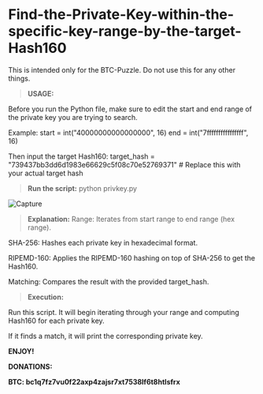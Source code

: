 # Find-the-Private-Key-within-the-specific-key-range-by-the-target-Hash160
This is intended only for the BTC-Puzzle. Do not use this for any other things.

> **USAGE:**

Before you run the Python file, make sure to edit the start and end range of the private key you are trying to search.

Example:
start = int("40000000000000000", 16)
end = int("7ffffffffffffffff", 16)

Then input the target Hash160:
target_hash = "739437bb3dd6d1983e66629c5f08c70e52769371"  # Replace this with your actual target hash



> **Run the script:**
python privkey.py

![Capture](https://github.com/user-attachments/assets/41c0c24b-182c-4780-acf9-d9249dca943c)


> **Explanation:**
Range: Iterates from start range to end range (hex range).

SHA-256: Hashes each private key in hexadecimal format.

RIPEMD-160: Applies the RIPEMD-160 hashing on top of SHA-256 to get the Hash160.

Matching: Compares the result with the provided target_hash.



> **Execution:**

Run this script. It will begin iterating through your range and computing Hash160 for each private key.

If it finds a match, it will print the corresponding private key.


**ENJOY!**





**DONATIONS:**



**BTC: bc1q7fz7vu0f22axp4zajsr7xt7538lf6t8htlsfrx**




